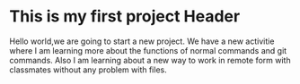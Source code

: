 # This is my first project Header

Hello world,we are going to start a new project.
We have a new activitie where I am learning more about the functions of normal commands and git commands.
Also I am learning about a new way to work in remote form with classmates without any problem with files.
